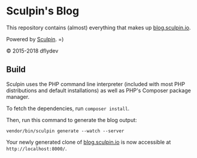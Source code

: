 Sculpin's Blog
==============

This repository contains (almost) everything that makes up
[blog.sculpin.io](http://blog.sculpin.io).

Powered by [Sculpin](https://github.com/sculpin/sculpin). =)

&copy; 2015-2018 dflydev


Build
-----

Sculpin uses the PHP command line interpreter (included with most PHP
distributions and default installations) as well as PHP's Composer package
manager.

To fetch the dependencies, run `composer install`.

Then, run this command to generate the blog output:

    vendor/bin/sculpin generate --watch --server

Your newly generated clone of [blog.sculpin.io](https://blog.sculpin.io) is now
accessible at `http://localhost:8000/`.
